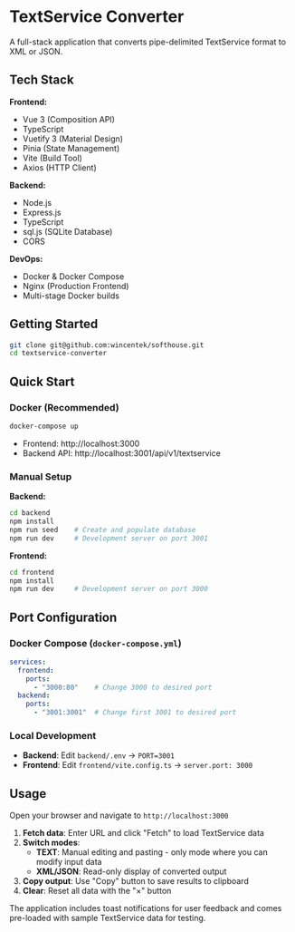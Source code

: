 # TextService Converter

A full-stack application that converts pipe-delimited TextService format to XML or JSON.

## Tech Stack

**Frontend:**
- Vue 3 (Composition API)
- TypeScript
- Vuetify 3 (Material Design)
- Pinia (State Management)
- Vite (Build Tool)
- Axios (HTTP Client)

**Backend:**
- Node.js
- Express.js
- TypeScript
- sql.js (SQLite Database)
- CORS

**DevOps:**
- Docker & Docker Compose
- Nginx (Production Frontend)
- Multi-stage Docker builds

## Getting Started

```bash
git clone git@github.com:wincentek/softhouse.git
cd textservice-converter
```

## Quick Start

### Docker (Recommended)
```bash
docker-compose up
```
- Frontend: http://localhost:3000
- Backend API: http://localhost:3001/api/v1/textservice

### Manual Setup

**Backend:**
```bash
cd backend
npm install
npm run seed    # Create and populate database
npm run dev     # Development server on port 3001
```

**Frontend:**
```bash
cd frontend
npm install
npm run dev     # Development server on port 3000
```

## Port Configuration

### Docker Compose (`docker-compose.yml`)
```yaml
services:
  frontend:
    ports:
      - "3000:80"    # Change 3000 to desired port
  backend:
    ports:
      - "3001:3001"  # Change first 3001 to desired port
```

### Local Development
- **Backend**: Edit `backend/.env` → `PORT=3001`
- **Frontend**: Edit `frontend/vite.config.ts` → `server.port: 3000`

## Usage

Open your browser and navigate to `http://localhost:3000`

1. **Fetch data**: Enter URL and click "Fetch" to load TextService data
2. **Switch modes**: 
   - **TEXT**: Manual editing and pasting - only mode where you can modify input data
   - **XML/JSON**: Read-only display of converted output
3. **Copy output**: Use "Copy" button to save results to clipboard
4. **Clear**: Reset all data with the "×" button

The application includes toast notifications for user feedback and comes pre-loaded with sample TextService data for testing.